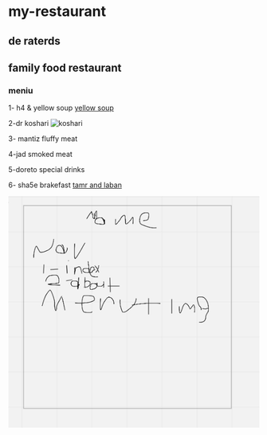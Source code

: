  # my-restaurant
## de raterds
**family food restaurant**
---
### meniu
1- h4 & yellow soup 
  [yellow soup](https://www.google.com/imgres?imgurl=https%3A%2F%2Fwww.thetastychilli.com%2Fwp-content%2Fuploads%2F2021%2F08%2Fyellow-pepper-soup-recipe.jpg&imgrefurl=https%3A%2F%2Fwww.thetastychilli.com%2Fcreamy-yellow-pepper-soup%2F&tbnid=H06PlkbwE-TEzM&vet=12ahUKEwjNk-60upb5AhUTGRoKHXYWC6QQMygKegUIARCfAg..i&docid=-ztzkmAb4QEIsM&w=900&h=600&q=yellow%20soup&client=opera-gx&ved=2ahUKEwjNk-60upb5AhUTGRoKHXYWC6QQMygKegUIARCfAg)
  
  2-dr koshari ![koshari](download1.jpg)

  3- mantiz fluffy meat

  4-jad smoked meat

  5-doreto special  drinks

  6- sha5e brakefast [tamr and laban](https://www.google.com/imgres?imgurl=https%3A%2F%2Fmodo3.com%2Fthumbs%2Ffit630x300%2F142956%2F1478782203%2F%25D9%2581%25D9%2588%25D8%25A7%25D8%25A6%25D8%25AF_%25D8%25A7%25D9%2584%25D9%2584%25D8%25A8%25D9%2586_%25D9%2585%25D8%25B9_%25D8%25A7%25D9%2584%25D8%25AA%25D9%2585%25D8%25B1.jpg&imgrefurl=https%3A%2F%2Fmawdoo3.com%2F%25D9%2581%25D9%2588%25D8%25A7%25D8%25A6%25D8%25AF_%25D8%25A7%25D9%2584%25D9%2584%25D8%25A8%25D9%2586_%25D9%2585%25D8%25B9_%25D8%25A7%25D9%2584%25D8%25AA%25D9%2585%25D8%25B1&tbnid=TirC0hs4I261rM&vet=12ahUKEwjX0bDku5b5AhUOhxoKHVZOC5oQMygEegUIARDCAQ..i&docid=vtUtMfYX1XixiM&w=630&h=300&q=%D8%AA%D9%85%D8%B1%20%D9%88%20%D9%84%D8%A8%D9%86&client=opera-gx&ved=2ahUKEwjX0bDku5b5AhUOhxoKHVZOC5oQMygEegUIARDCAQ)
  
  ![wireframe](./Screenshot%202022-07-27%20143059.png)